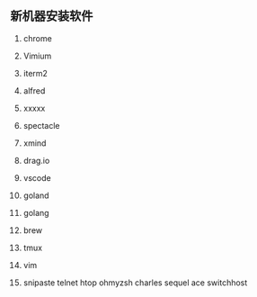 ## 新机器安装软件
1. chrome
  1. Vimium

2. iterm2
3. alfred
4. xxxxx
5. spectacle
6. xmind
7. drag.io
8. vscode
9. goland
10. golang 
11. brew 
12. tmux 
13. vim
14. snipaste
telnet 
htop 
ohmyzsh
charles
sequel ace
switchhost
